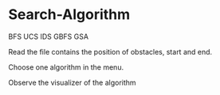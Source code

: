 # Search-Algorithm
BFS
UCS
IDS
GBFS
GSA


Read the file contains the position of obstacles, start and end.

Choose one algorithm in the menu.

Observe the visualizer of the algorithm
